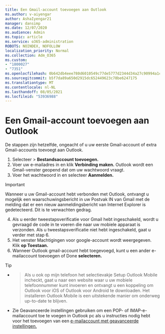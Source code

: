 ```yaml
---
title: Een Gmail-account toevoegen aan Outlook
ms.author: v-aiyengar
author: AshaIyengar21
manager: dansimp
ms.date: 12/07/2020
ms.audience: Admin
ms.topic: article
ms.service: o365-administration
ROBOTS: NOINDEX, NOFOLLOW
localization_priority: Normal
ms.collection: Adm_O365
ms.custom:
- "1800027"
- "7351"
ms.openlocfilehash: 0b642db4eee780d6010549c77de5777d2344d34a27c90994a1c7759bdd9ffc07
ms.sourcegitcommit: b5f7da89a650d2915dc652449623c78be6247175
ms.translationtype: MT
ms.contentlocale: nl-NL
ms.lasthandoff: 08/05/2021
ms.locfileid: "53936988"
---
```

# <a name="add-a-gmail-account-to-outlook"></a>Een Gmail-account toevoegen aan Outlook

De stappen zijn hetzelfde, ongeacht of u uw eerste Gmail-account of extra Gmail-accounts toevoegt aan Outlook.

1. Selecteer   >  **Bestandsaccount toevoegen.**
1. Voer uw e-mailadres in en klik **Verbinding maken.** Outlook wordt een Gmail-venster geopend dat om uw wachtwoord vraagt. 
1. Voer het wachtwoord in en selecteer **Aanmelden.**
> [!IMPORTANT]
> Wanneer u uw Gmail-account hebt verbonden met Outlook, ontvangt u mogelijk een waarschuwingsbericht in uw Postvak IN van Gmail met de melding dat er een nieuw aanmeldingsbericht van Internet Explorer is gedetecteerd. Dit is te verwachten gedrag.
4. Als u eerder tweestapsverificatie voor Gmail hebt ingeschakeld, wordt u gevraagd de code in te voeren die naar uw mobiele apparaat is verzonden. Als u tweestapsverificatie niet hebt ingeschakeld, gaat u verder met stap 6.
1. Het venster Machtigingen voor google-account wordt weergegeven. Klik **op Toestaan.**
1. Wanneer Outlook gmail-account hebt toegevoegd, kunt u een ander e-mailaccount toevoegen of Done **selecteren.**
> [!TIP]
- > Als u ook op mijn telefoon het selectievakje Setup Outlook Mobile incheckt, gaat u naar een website waar u uw mobiele telefoonnummer kunt invoeren en ontvangt u een koppeling om Outlook voor iOS of Outlook voor Android te downloaden. Het installeren Outlook Mobile is een uitstekende manier om onderweg up-to-date te blijven.
- Zie Geavanceerde instellingen gebruiken om een POP- of IMAP-e-mailaccount toe te voegen in Outlook pc als u instructies nodig hebt voor het toevoegen van een [e-mailaccount met geavanceerde instellingen.](https://support.microsoft.com/office/change-or-update-email-account-settings-in-outlook-for-windows-560a9065-3c3a-4ec5-a24f-cdb9a8d622a2#bkmk_advanced)
